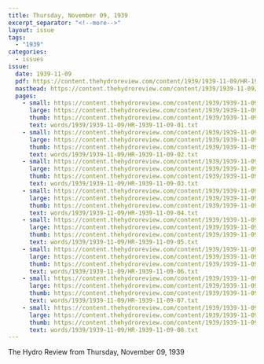 ```yaml
---
title: Thursday, November 09, 1939
excerpt_separator: "<!--more-->"
layout: issue
tags:
  - "1939"
categories:
  - issues
issue:
  date: 1939-11-09
  pdf: https://content.thehydroreview.com/content/1939/1939-11-09/HR-1939-11-09.pdf
  masthead: https://content.thehydroreview.com/content/1939/1939-11-09/masthead/HR-1939-11-09.jpg
  pages:
    - small: https://content.thehydroreview.com/content/1939/1939-11-09/small/HR-1939-11-09-01.jpg
      large: https://content.thehydroreview.com/content/1939/1939-11-09/large/HR-1939-11-09-01.jpg
      thumb: https://content.thehydroreview.com/content/1939/1939-11-09/thumbnails/HR-1939-11-09-01.jpg
      text: words/1939/1939-11-09/HR-1939-11-09-01.txt
    - small: https://content.thehydroreview.com/content/1939/1939-11-09/small/HR-1939-11-09-02.jpg
      large: https://content.thehydroreview.com/content/1939/1939-11-09/large/HR-1939-11-09-02.jpg
      thumb: https://content.thehydroreview.com/content/1939/1939-11-09/thumbnails/HR-1939-11-09-02.jpg
      text: words/1939/1939-11-09/HR-1939-11-09-02.txt
    - small: https://content.thehydroreview.com/content/1939/1939-11-09/small/HR-1939-11-09-03.jpg
      large: https://content.thehydroreview.com/content/1939/1939-11-09/large/HR-1939-11-09-03.jpg
      thumb: https://content.thehydroreview.com/content/1939/1939-11-09/thumbnails/HR-1939-11-09-03.jpg
      text: words/1939/1939-11-09/HR-1939-11-09-03.txt
    - small: https://content.thehydroreview.com/content/1939/1939-11-09/small/HR-1939-11-09-04.jpg
      large: https://content.thehydroreview.com/content/1939/1939-11-09/large/HR-1939-11-09-04.jpg
      thumb: https://content.thehydroreview.com/content/1939/1939-11-09/thumbnails/HR-1939-11-09-04.jpg
      text: words/1939/1939-11-09/HR-1939-11-09-04.txt
    - small: https://content.thehydroreview.com/content/1939/1939-11-09/small/HR-1939-11-09-05.jpg
      large: https://content.thehydroreview.com/content/1939/1939-11-09/large/HR-1939-11-09-05.jpg
      thumb: https://content.thehydroreview.com/content/1939/1939-11-09/thumbnails/HR-1939-11-09-05.jpg
      text: words/1939/1939-11-09/HR-1939-11-09-05.txt
    - small: https://content.thehydroreview.com/content/1939/1939-11-09/small/HR-1939-11-09-06.jpg
      large: https://content.thehydroreview.com/content/1939/1939-11-09/large/HR-1939-11-09-06.jpg
      thumb: https://content.thehydroreview.com/content/1939/1939-11-09/thumbnails/HR-1939-11-09-06.jpg
      text: words/1939/1939-11-09/HR-1939-11-09-06.txt
    - small: https://content.thehydroreview.com/content/1939/1939-11-09/small/HR-1939-11-09-07.jpg
      large: https://content.thehydroreview.com/content/1939/1939-11-09/large/HR-1939-11-09-07.jpg
      thumb: https://content.thehydroreview.com/content/1939/1939-11-09/thumbnails/HR-1939-11-09-07.jpg
      text: words/1939/1939-11-09/HR-1939-11-09-07.txt
    - small: https://content.thehydroreview.com/content/1939/1939-11-09/small/HR-1939-11-09-08.jpg
      large: https://content.thehydroreview.com/content/1939/1939-11-09/large/HR-1939-11-09-08.jpg
      thumb: https://content.thehydroreview.com/content/1939/1939-11-09/thumbnails/HR-1939-11-09-08.jpg
      text: words/1939/1939-11-09/HR-1939-11-09-08.txt
---
```


The Hydro Review from Thursday, November 09, 1939

<!--more-->

